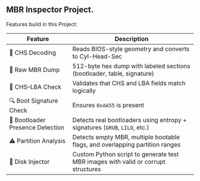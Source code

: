 ## MBR Inspector Project.

Features build in this Project:

| Feature                          | Description                                                                       |
| -------------------------------- | --------------------------------------------------------------------------------- |
| 🧠 CHS Decoding                  | Reads BIOS-style geometry and converts to Cyl-Head-Sec                            |
| 🧾 Raw MBR Dump                  | 512-byte hex dump with labeled sections (bootloader, table, signature)            |
| 🧮 CHS–LBA Check                 | Validates that CHS and LBA fields match logically                                 |
| 🔍 Boot Signature Check          | Ensures `0xAA55` is present                                                       |
| 🚀 Bootloader Presence Detection | Detects real bootloaders using entropy + signatures (`GRUB`, `LILO`, etc.)        |
| ⚠️ Partition Analysis            | Detects empty MBR, multiple bootable flags, and overlapping partition ranges      |
| 🧪 Disk Injector                 | Custom Python script to generate test MBR images with valid or corrupt structures |

